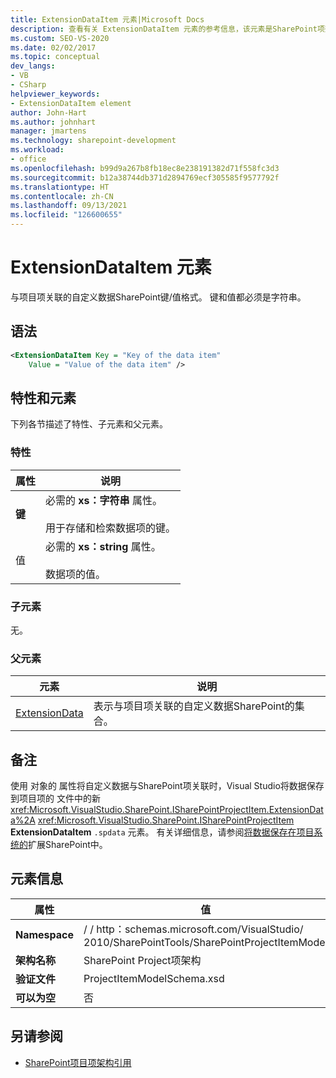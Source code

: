 ```yaml
---
title: ExtensionDataItem 元素|Microsoft Docs
description: 查看有关 ExtensionDataItem 元素的参考信息，该元素是SharePoint项架构中的元素。
ms.custom: SEO-VS-2020
ms.date: 02/02/2017
ms.topic: conceptual
dev_langs:
- VB
- CSharp
helpviewer_keywords:
- ExtensionDataItem element
author: John-Hart
ms.author: johnhart
manager: jmartens
ms.technology: sharepoint-development
ms.workload:
- office
ms.openlocfilehash: b99d9a267b8fb18ec8e238191382d71f558fc3d3
ms.sourcegitcommit: b12a38744db371d2894769ecf305585f9577792f
ms.translationtype: HT
ms.contentlocale: zh-CN
ms.lasthandoff: 09/13/2021
ms.locfileid: "126600655"
---
```

# <a name="extensiondataitem-element"></a>ExtensionDataItem 元素
  与项目项关联的自定义数据SharePoint键/值格式。 键和值都必须是字符串。

## <a name="syntax"></a>语法

```xml
<ExtensionDataItem Key = "Key of the data item"
    Value = "Value of the data item" />
```

## <a name="attributes-and-elements"></a>特性和元素
 下列各节描述了特性、子元素和父元素。

### <a name="attributes"></a>特性

|属性|说明|
|---------------|-----------------|
|**键**|必需的 **xs：字符串** 属性。<br /><br /> 用于存储和检索数据项的键。|
|值|必需的 **xs：string** 属性。<br /><br /> 数据项的值。|

### <a name="child-elements"></a>子元素
 无。

### <a name="parent-elements"></a>父元素

|元素|说明|
|-------------|-----------------|
|[ExtensionData](../sharepoint/extensiondata-element.md)|表示与项目项关联的自定义数据SharePoint的集合。|

## <a name="remarks"></a>备注
 使用 对象的 属性将自定义数据与SharePoint项关联时，Visual Studio将数据保存到项目项的 文件中的新 <xref:Microsoft.VisualStudio.SharePoint.ISharePointProjectItem.ExtensionData%2A> <xref:Microsoft.VisualStudio.SharePoint.ISharePointProjectItem> **ExtensionDataItem** `.spdata` 元素。 有关详细信息，请参阅[将数据保存在项目系统的](../sharepoint/saving-data-in-extensions-of-the-sharepoint-project-system.md)扩展SharePoint中。

## <a name="element-information"></a>元素信息

|属性|值|
|-|-|
|**Namespace**|\/ \/ http：schemas.microsoft.com/VisualStudio/<br>2010/SharePointTools/SharePointProjectItemModel|
|**架构名称**|SharePoint Project项架构|
|**验证文件**|ProjectItemModelSchema.xsd|
|**可以为空**|否|

## <a name="see-also"></a>另请参阅
- [SharePoint项目项架构引用](../sharepoint/sharepoint-project-item-schema-reference.md)
